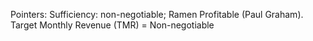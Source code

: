 Pointers:
Sufficiency: non-negotiable; Ramen Profitable (Paul Graham). Target Monthly Revenue (TMR) = Non-negotiable
